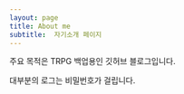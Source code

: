 ```yaml
---
layout: page
title: About me
subtitle:  자기소개 페이지
---
```


주요 목적은 TRPG 백업용인 깃허브 블로그입니다.

대부분의 로그는 비밀번호가 걸립니다.
